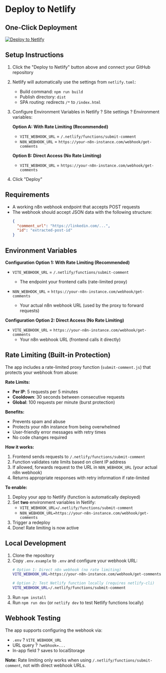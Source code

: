 # Deploy to Netlify

## One-Click Deployment

[![Deploy to Netlify](https://www.netlify.com/img/deploy/button.svg)](https://app.netlify.com/start/deploy?repository=https://github.com/your-username/aurora-share-stream)

## Setup Instructions

1. Click the "Deploy to Netlify" button above and connect your GitHub repository
2. Netlify will automatically use the settings from `netlify.toml`:
   - Build command: `npm run build`
   - Publish directory: `dist`
   - SPA routing: redirects `/*` to `/index.html`
3. Configure Environment Variables in Netlify ? Site settings ? Environment variables:
   
   **Option A: With Rate Limiting (Recommended)**
   - `VITE_WEBHOOK_URL` = `/.netlify/functions/submit-comment`
   - `N8N_WEBHOOK_URL` = `https://your-n8n-instance.com/webhook/get-comments`
   
   **Option B: Direct Access (No Rate Limiting)**
   - `VITE_WEBHOOK_URL` = `https://your-n8n-instance.com/webhook/get-comments`
   
4. Click "Deploy"

## Requirements

- A working n8n webhook endpoint that accepts POST requests
- The webhook should accept JSON data with the following structure:
  ```json
  {
    "comment_url": "https://linkedin.com/...",
    "id": "extracted-post-id"
  }
  ```

## Environment Variables

**Configuration Option 1: With Rate Limiting (Recommended)**

- `VITE_WEBHOOK_URL` = `/.netlify/functions/submit-comment`
  - The endpoint your frontend calls (rate-limited proxy)
  
- `N8N_WEBHOOK_URL` = `https://your-n8n-instance.com/webhook/get-comments`
  - Your actual n8n webhook URL (used by the proxy to forward requests)

**Configuration Option 2: Direct Access (No Rate Limiting)**

- `VITE_WEBHOOK_URL` = `https://your-n8n-instance.com/webhook/get-comments`
  - Your n8n webhook URL (frontend calls it directly)

## Rate Limiting (Built-in Protection)

The app includes a rate-limited proxy function (`submit-comment.js`) that protects your webhook from abuse:

**Rate Limits:**
- **Per IP**: 5 requests per 5 minutes
- **Cooldown**: 30 seconds between consecutive requests
- **Global**: 100 requests per minute (burst protection)

**Benefits:**
- Prevents spam and abuse
- Protects your n8n instance from being overwhelmed
- User-friendly error messages with retry times
- No code changes required

**How it works:**
1. Frontend sends requests to `/.netlify/functions/submit-comment`
2. Function validates rate limits based on client IP address
3. If allowed, forwards request to the URL in `N8N_WEBHOOK_URL` (your actual n8n webhook)
4. Returns appropriate responses with retry information if rate-limited

**To enable:**
1. Deploy your app to Netlify (function is automatically deployed)
2. Set **two** environment variables in Netlify:
   - `VITE_WEBHOOK_URL=/.netlify/functions/submit-comment`
   - `N8N_WEBHOOK_URL=https://your-n8n-instance.com/webhook/get-comments`
3. Trigger a redeploy
4. Done! Rate limiting is now active

## Local Development

1. Clone the repository
2. Copy `.env.example` to `.env` and configure your webhook URL:
   ```bash
   # Option 1: Direct n8n webhook (no rate limiting)
   VITE_WEBHOOK_URL=https://your-n8n-instance.com/webhook/get-comments
   
   # Option 2: Test Netlify function locally (requires netlify-cli)
   VITE_WEBHOOK_URL=/.netlify/functions/submit-comment
   ```
3. Run `npm install`
4. Run `npm run dev` (or `netlify dev` to test Netlify functions locally)

## Webhook Testing

The app supports configuring the webhook via:

- `.env` ? `VITE_WEBHOOK_URL`
- URL query ? `?webhook=...`
- In-app field ? saves to localStorage

**Note:** Rate limiting only works when using `/.netlify/functions/submit-comment`, not with direct webhook URLs.
